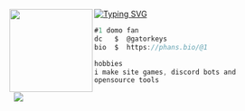 [![Typing SVG](https://readme-typing-svg.herokuapp.com?font=Roboto+Mono&lines=gatorkeys+%7C+sigma)](https://phans.bio/@1)
<img align="left" src="https://cdn.discordapp.com/attachments/1317120814335922249/1335217797260640256/d.jpg?ex=679f5dfa&is=679e0c7a&hm=6e0b4126ce09a3d26d6b5bdfb9d171a0b9c1d09f44d05b491c37bf6670472412&" width="147"/> 

```csharp
#1 domo fan
dc   $  @gatorkeys
bio  $  https://phans.bio/@1
```

```csharp
hobbies
i make site games, discord bots and
opensource tools
```
&zwnj; 
&zwnj; 
![](https://ihateniggers.pages.dev/views/robloxianlegend)
